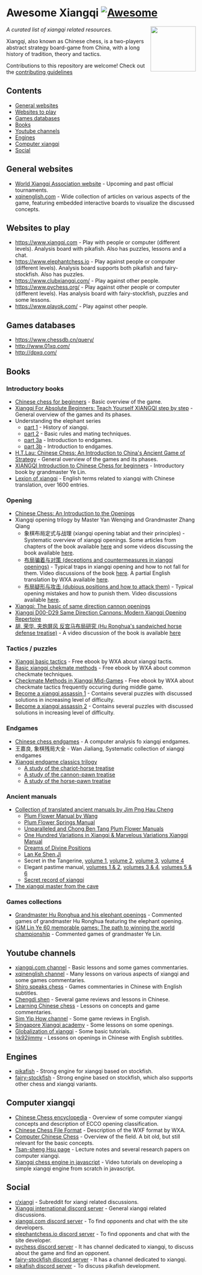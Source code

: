 # Awesome Xiangqi [![Awesome](https://awesome.re/badge.svg)](https://awesome.re)

[<img src="https://upload.wikimedia.org/wikipedia/commons/1/1c/Xiangqi_Board.svg" align="right" width="120">](https://upload.wikimedia.org/wikipedia/commons/1/1c/Xiangqi_Board.svg)

*A curated list of xiangqi related resources.*

Xiangqi, also known as Chinese chess, is a two-players abstract strategy board-game from China, with a long history of tradition, theory and tactics.

Contributions to this repository are welcome! Check out the [contributing guidelines](contributing.md)

## Contents

- [General websites](#general-websites)
- [Websites to play](#websies-to-play)
- [Games databases](#games-databases)
- [Books](#books)
- [Youtube channels](#youtube-channels)
- [Engines](#engines)
- [Computer xiangqi](#computer-xiangqi)
- [Social](#social)

## General websites

- [World Xiangqi Association website](https://www.wxf-xiangqi.org/) - Upcoming and past official tournaments. 
- [xqinenglish.com](https://www.xqinenglish.com) - Wide collection of articles on various aspects of the game, featuring embedded interactive boards to visualize the discussed concepts.

## Websites to play

- <https://www.xiangqi.com> - Play with people or computer (different levels). Analysis board with pikafish. Also has puzzles, lessons and a chat.
- <https://www.elephantchess.io> - Play against people or computer (different levels). Analysis board supports both pikafish and fairy-stockfish. Also has puzzles.
- <https://www.clubxiangqi.com/> - Play against other people.
- <https://www.pychess.org/> - Play against other people or computer (different levels). Has analysis board with fairy-stockfish, puzzles and some lessons.
- <https://www.playok.com/> - Play against other people.

## Games databases

- <https://www.chessdb.cn/query/>
- <http://www.01xq.com/>
- <http://dpxq.com/>

## Books

### Introductory books

- [Chinese chess for beginners](https://www.amazon.com/Chinese-Chess-Beginners-Sam-Sloan/dp/0923891110) - Basic overview of the game.
- [Xiangqi For Absolute Beginners: Teach Yourself XIANGQI step by step](https://www.amazon.com/Xiangqi-Absolute-Beginners-Yourself-XIANGQI/dp/9671436218) - General overview of the games and its phases.
- Understanding the elephant series
  - [part 1](https://www.amazon.com/Understanding-Elephant-Xiangqi-Primer-History/dp/957433998X) - History of xiangqi.
  - [part 2](https://www.amazon.com/Understanding-Elephant-Xiangqi-Primer-Introduction/dp/9574339998) - Basic rules and mating techniques.
  - [part 3a](https://www.amazon.com/Understanding-Elephant-Xiangqi-Endgame-Introduction/dp/9574358194) - Introduction to endgames.
  - [part 3b](https://www.amazon.com/Understanding-Elephant-Xiangqi-Primer-Endgame/dp/9574358208) - Introduction to endgames.
- [H.T.Lau: Chinese Chess: An Introduction to China's Ancient Game of Strategy](https://www.amazon.com/Chinese-Chess-Introduction-Ancient-Strategy/dp/080483508X/ref=pd_sim_d_sccl_3_4/135-3100273-1757345?pd_rd_w=fiqkM&content-id=amzn1.sym.807772be-f817-4c8d-8a9d-04ee37f7ad33&pf_rd_p=807772be-f817-4c8d-8a9d-04ee37f7ad33&pf_rd_r=BQHHFNMP2NSJGMVJ2S0K&pd_rd_wg=u8i8f&pd_rd_r=2897fb4a-a92c-4033-ac0c-0ec3ea23057a&pd_rd_i=080483508X&psc=1) - General overview of the games and its phases.
- [XIANGQI Introduction to Chinese Chess for beginners](https://www.amazon.com/XIANGQI-Introduction-Chinese-Chess-beginners/dp/B0CNLTKS34) - Introductory book by grandmaster Ye Lin.
- [Lexion of xiangqi](https://www.amazon.com/Lexicon-Xiangqi-Chinese-Chess-English/dp/9574347079/) - English terms related to xiangqi with Chinese translation, over 1600 entries.

### Opening

- [Chinese Chess: An Introduction to the Openings](https://www.amazon.com/Chinese-Chess-Introduction-Openings-Lai/dp/0954994329)
- Xiangqi opening trilogy by Master Yan Wenqing and Grandmaster Zhang Qiang
  - 象棋布局定式与战理 (xiangqi opening tabiat and their principles) - Systematic overview of xiangqi openings. Some articles from chapters of the book available [here](https://www.xqinenglish.com/index.php?option=com_content&view=categories&id=112&Itemid=511&lang=en) and some videos discussing the book available [here](https://www.youtube.com/playlist?list=PLSgklQ5Zjutri0MYq6u1Lzav7Mfq62FC6).
  - [布局骗着与对策 (deceptions and countermeasures in xiangqi openings)](https://www.xqinenglish.com/index.php?option=com_content&view=category&id=294&Itemid=511&lang=en) - Typical traps in xiangqi opening and how to not fall for them. Video discussions of the book [here](https://www.youtube.com/playlist?list=PLSgklQ5Zjutri0MYq6u1Lzav7Mfq62FC6). A partial English translation by WXA available [here](https://www.shakki.info/asiakirjat/Deceptive_Play.pdf).
  - [布局疑形与攻击 (dubious positions and how to attack them)](https://www.xqinenglish.com/index.php?option=com_content&view=category&id=301&Itemid=511&lang=en) - Typical opening mistakes and how to punish them. Video discussions available [here](https://www.youtube.com/playlist?list=PLSgklQ5ZjutoKObSqmSUYS6kK1zlpvE_4).
- [Xiangqi: The basic of same direction cannon openings](https://www.amazon.com/Xiangqi-Direction-Cannon-Openings-Explained-ebook/dp/B078MCR3V3)
- [Xiangqi D00-D29 Same Direction Cannons: Modern Xiangqi Opening Repertoire](https://www.amazon.com/Xiangqi-D00-D29-Same-Direction-Cannons/dp/B0CQ4M121J)
- [胡, 荣华. 夹炮屏风 反宫马布局研究 (Hu Ronghua's sandwiched horse defense treatise)](https://www.xqinenglish.com/index.php?option=com_content&view=category&id=235&Itemid=511&lang=en) - A video discussion of the book is available [here](https://www.youtube.com/playlist?list=PLSgklQ5ZjutotE_lBAtXQ5YcKVsopOFBM)

### Tactics / puzzles

- [Xiangqi basic tactics](https://www.shakki.info/asiakirjat/Xq_Tactics.pdf) - Free ebook by WXA about xiangqi tactis.
- [Basic xiangqi chekmate methods](https://www.shakki.info/asiakirjat/BasicXqCheckmate.pdf) - Free ebook by WXA about common checkmate techniques.
- [Checkmate Methods in Xiangqi Mid-Games](https://www.shakki.info/asiakirjat/Checkmate_Methods.pdf) - Free ebook by WXA about checkmate tactics frequently occuring during middle game.
- [Become a xiangqi assassin 1](https://www.amazon.com/Becoming-Xiangqi-Assassin-Jim-Cheng/dp/9574337758) - Contains several puzzles with discussed solutions in increasing level of difficulty.
- [Become a xiangqi assassin 2](https://www.amazon.com/Becoming-Xiangqi-Assassin-Jim-Cheng/dp/9574356310) - Contains several puzzles with discussed solutions in increasing level of difficulty.

### Endgames

- [Chinese chess endgames](https://www.amazon.com/Chinese-Chess-Endgames-Jinlei-Shao-ebook/dp/B09BDB25PT) - A computer analysis fo xiangqi endgames.
- 王嘉良, 象棋残局大全 - Wan Jialiang, Systematic collection of xiangqi endgames
- [Xiangqi endgame classics trilogy](https://www.amazon.com/dp/B08XZR7FKP)
  - [A study of the chariot-horse treatise](https://www.amazon.com/gp/product/B07PS14J7N)
  - [A study of the cannon-pawn treatise](https://www.amazon.com/gp/product/B07PMLSLC9)
  - [A study of the horse-pawn treatise](https://www.amazon.com/gp/product/B07R7D4DJV)

### Ancient manuals

- [Collection of translated ancient manuals by Jim Png Hau Cheng](https://www.amazon.com/dp/B08XZPW5L5)
  - [Plum Flower Manual by Wang](https://www.amazon.com/gp/product/B07M9HJLLW)
  - [Plum Flower Springs Manual](https://www.amazon.com/gp/product/B07Z9XV5ST)
  - [Unparalleled and Chong Ben Tang Plum Flower Manuals](https://www.amazon.com/gp/product/B07S8XXTGX)
  - [One Hundred Variations in Xiangqi & Marvelous Variations Xiangqi Manual](https://www.amazon.com/gp/product/B07VBXGSP9)
  - [Dreams of Divine Positions](https://www.amazon.com/gp/product/B077MMZ4TN)
  - [Lan Ke Shen Ji](https://www.amazon.com/gp/product/B07WNRVDCG)
  - Secret in the Tangerine, [volume 1](https://www.amazon.com/gp/product/B06Y4F5LS8), [volume 2](https://www.amazon.com/gp/product/B072HW6DCH), [volume 3](https://www.amazon.com/gp/product/B071S2H8XG), [volume 4](https://www.amazon.com/gp/product/B074Y7XGFF)
  - Elegant pastime manual, [volumes 1 & 2](https://www.amazon.com/gp/product/B06Y4DWQ1X), [volumes 3 & 4](https://www.amazon.com/gp/product/B079KGQS7F), [volumes 5 & 6](https://www.amazon.com/gp/product/B07BB163LN)
  - [Secret record of xiangqi](https://www.amazon.com/Ancient-Xiangqi-Classics-Secret-Record/dp/6260102119)
- [The xiangqi master from the cave](https://www.amazon.com/XiangQi-Master-Cave-Ping-Loong/dp/967143620X)

### Games collections

- [Grandmaster Hu Ronghua and his elephant openings](https://www.amazon.com/XIANGQI-Grandmaster-RongHua-Elephant-Openings/dp/1542936888) - Commented games of grandmaster Hu Ronghua featuring the elephant opening.
- [IGM Lin Ye 60 memorable games: The path to winning the world championship](https://www.amazon.com/IGM-Lin-memorable-games-championship/dp/B0BW2G3TQS) - Commented games of grandmaster Ye Lin.

## Youtube channels

- [xiangqi.com channel](https://www.youtube.com/@XiangqiChineseChess) - Basic lessons and some games commentaries.
- [xqinenglish channel](https://www.youtube.com/@user-bi5iu1ks5z) - Many lessons on various aspects of xiangqi and some games commentaries.
- [Shiro speaks chess](https://www.youtube.com/@SiLangjiangqi/) - Games commentaries in Chinese with English subtitles.
- [Chengdi shen](https://www.youtube.com/@chengdishen) - Several game reviews and lessons in Chinese.
- [Learning Chinese chess](https://www.youtube.com/@LearningChineseChess/) - Lessons on concepts and game commentaries.
- [Sim Yip How channel](https://www.youtube.com/@mastersim) - Some game reviews in English.
- [Singapore Xiangqi academy](https://www.youtube.com/@singaporexiangqiacademy2445) - Some lessons on some openings.
- [Globalization of xiangqi](https://www.youtube.com/@FelixTSTan) - Some basic tutorials.
- [hk92jimmy](https://www.youtube.com/@hk92jimmy) - Lessons on openings in Chinese with English subtitles.

## Engines

- [pikafish](https://github.com/official-pikafish/Pikafish) - Strong engine for xiangqi based on stockfish.
- [fairy-stockfish](https://github.com/fairy-stockfish/Fairy-Stockfish) - Strong engine based on stockfish, which also supports other chess and xiangqi variants.

## Computer xiangqi

- [Chinese Chess encyclopedia](https://www.xqbase.com/) - Overview of some computer xiangqi concepts and description of ECCO opening classification.
- [Chinese Chess File Format](https://www.wxf-xiangqi.org/images/computer-xiangqi/chinese-chess-file-format.pdf) - Description of the WXF format by WXA.
- [Computer Chinese Chess](https://www.researchgate.net/publication/298870890_Computer_Chinese_Chess) - Overview of the field. A bit old, but still relevant for the basic concepts.
- [Tsan-sheng Hsu page](https://homepage.iis.sinica.edu.tw/~tshsu/) - Lecture notes and several research papers on computer xiangqi.  
- [Xiangqi chess engine in javascript](https://www.youtube.com/playlist?list=PLmN0neTso3Jw59oLgLUwSTZ_AO_u-pwWt) - Video tutorials on developing a simple xiangqi engine from scratch in javascript.

## Social

- [r/xiangi](https://www.reddit.com/r/xiangqi/) - Subreddit for xiangi related discussions.
- [Xiangqi international discord server](https://discord.gg/PwEFgbR) - General xiangqi related discussions.
- [xiangqi.com discord server](https://discord.com/invite/HMKPJ3sB8d) - To find opponents and chat with the site developers.
- [elephantchess.io discord server](https://discord.gg/WEGDqnWXNg) - To find opponents and chat with the site developer.
- [pychess discord server](https://discord.gg/aPs8RKr) - It has channel dedicated to xiangqi, to discuss about the game and find an opponent.
- [fairy-stockfish discord server](https://discord.gg/FYUGgmCFB4) - It has a channel dedicated to xiangqi. 
- [pikafish discord server](https://discord.com/invite/uSb3RXb7cY) - To discuss pikafish development.